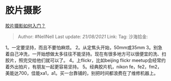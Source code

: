 # 胶片摄影

[胶片摄影如何入门？](https://www.zhihu.com/question/19604312/answer/12721999)

> Author: #NellNell
> Last update: *21/08/2021*
> Link:
> Tag:
> 沙海拾金:

1。一定要坚持，而且不要怕麻烦。
2。从定焦头开始，50mm或35mm
3。别急着自己冲洗，一开始想做太多往往不能坚持。现在有很多地方可以很便宜的洗、扫胶片，照完交给他们就可以了。
4。上flickr，比如beijing flickr meetup会经常约着外出拍片，有朋友一起更容易坚持。
5。经典胶片机，nikon fe，fe2，fm2，美能达700，佳能xa1，a1。买一台靠铺的，别把时间都浪费在了维修机器上。
